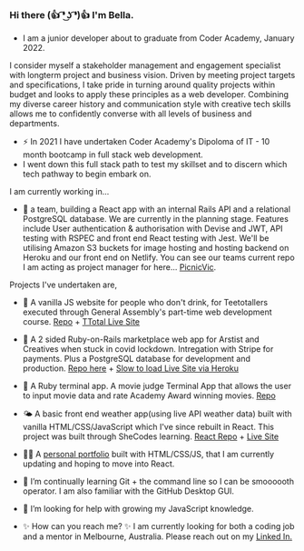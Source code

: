 ### Hi there (👍 ͡❛ ͜ʖ ͡❛)👍 I'm Bella.

- I am a junior developer about to graduate from Coder Academy, January 2022.

I consider myself a stakeholder management and engagement specialist with longterm project and business vision.
Driven by meeting project targets and specifications, I take pride in turning around quality projects within budget and looks to apply these principles as a web developer.
Combining my diverse career history and communication style with creative tech skills allows me to confidently converse with all levels of business and departments.

- ⚡ In 2021 I have undertaken Coder Academy's Dipoloma of IT - 10 month bootcamp in full stack web development.
- I went down this full stack path to test my skillset and to discern which tech pathway to begin embark on.

I am currently working in...
- 🌱 a team, building a React app with an internal Rails API and a relational PostgreSQL database. We are currently in the planning stage. Features include User authentication & authorisation with Devise and JWT, API testing with RSPEC and front end React testing with Jest. We'll be utilising Amazon S3 buckets for image hosting and hosting backend on Heroku and our front end on Netlify. You can see our teams current repo I am acting as project manager for here... [PicnicVic](https://github.com/PicnicVic/Main_T3A2-A).

Projects I've undertaken are,

- 🍺 A vanilla JS website for people who don't drink, for Teetotallers executed through General Assembly's part-time web development course. [Repo](https://github.com/leberSmeaton/TTotal) + [TTotal Live Site](https://vigilant-tereshkova-e7ec07.netlify.app)
- 🛒 A 2 sided Ruby-on-Rails marketplace web app for Arstist and Creatives when stuck in covid lockdown. Intregation with Stripe for payments. Plus a PostgreSQL database for development and production. [Repo here](https://github.com/leberSmeaton/lcm) + [Slow to load Live Site via Heroku](https://bellas-lcm.herokuapp.com)
- 🍿 A Ruby terminal app. A movie judge Terminal App that allows the user to input movie data and rate Academy Award winning movies. [Repo](https://github.com/leberSmeaton/portfolioT1A3)
- 🌤 A basic front end weather app(using live API weather data) built with vanilla HTML/CSS/JavaScript which I've since rebuilt in React. This project was built through SheCodes learning. [React Repo](https://github.com/leberSmeaton/weather-react) + [Live Site](https://elated-easley-a2038c.netlify.app)
- 👯‍♀️ A [personal portfolio](https://bella-leber-smeaton-portfolio.netlify.app) built with HTML/CSS/JS, that I am currently updating and hoping to move into React. 

- 🌱 I’m continually learning Git + the command line so I can be smoooooth operator. I am also familiar with the GitHub Desktop GUI. 

- 🤔 I’m looking for help with growing my JavaScript knowledge.

- ✨ How can you reach me? ✨ 
I am currently looking for both a coding job and a mentor in Melbourne, Australia. Please reach out on my [Linked In.](https://www.linkedin.com/in/bella-leber-smeaton/)


